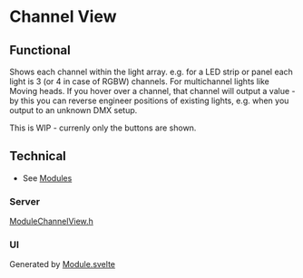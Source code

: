 # Channel View

## Functional

Shows each channel within the light array. e.g. for a LED strip or panel each light is 3 (or 4 in case of RGBW) channels. For multichannel lights like Moving heads.
If you hover over a channel, that channel will output a value - by this you can reverse engineer positions of existing lights, e.g. when you output to an unknown DMX setup.

This is WIP - currenly only the buttons are shown.

## Technical

* See [Modules](../modules.md)

### Server

[ModuleChannelView.h](https://github.com/MoonModules/MoonLight/blob/main/src/MoonLight/ModelChannelView.h)

### UI

Generated by [Module.svelte](https://github.com/MoonModules/MoonLight/blob/main/interface/src/routes/moonbase/module/Module.svelte)
